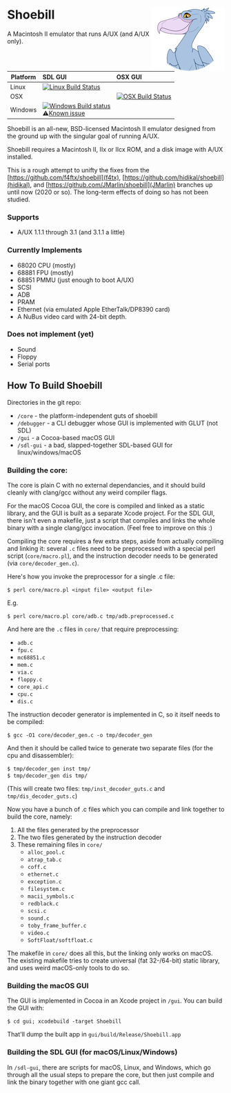 <h1>Shoebill <img align="right" src="stork_tiny_head3.jpg" /></h1>

A Macintosh II emulator that runs A/UX (and A/UX only).

Platform | SDL GUI | OSX GUI
---------|:--------|:-------
Linux    | [![Linux Build Status](http://badges.herokuapp.com/travis/emaculation/shoebill?env=BADGE=linux&label=build&branch=master)](https://travis-ci.org/emaculation/shoebill)
OSX      |         | [![OSX Build Status](http://badges.herokuapp.com/travis/emaculation/shoebill?env=BADGE=osx&label=build&branch=master)](https://travis-ci.org/emaculation/shoebill)
Windows  | [![Windows Build status](https://img.shields.io/appveyor/ci/ianfixes/shoebill.svg)](https://ci.appveyor.com/project/ianfixes/shoebill)<br />⚠️[Known issue](https://github.com/emaculation/shoebill/issues/1) 


Shoebill is an all-new, BSD-licensed Macintosh II emulator designed from the ground up with the singular goal of running A/UX.

Shoebill requires a Macintosh II, IIx or IIcx ROM, and a disk image with A/UX installed.

This is a rough attempt to unifty the fixes from the [https://github.com/f4ftx/shoebill](f4tx), [https://github.com/hidikal/shoebill](hidikal), and [https://github.com/JMarlin/shoebill](JMarlin) branches up until now (2020 or so). The long-term effects of doing so has not been studied.

### Supports
* A/UX 1.1.1 through 3.1 (and 3.1.1 a little)

### Currently Implements
* 68020 CPU (mostly)
* 68881 FPU (mostly)
* 68851 PMMU (just enough to boot A/UX)
* SCSI
* ADB
* PRAM
* Ethernet (via emulated Apple EtherTalk/DP8390 card)
* A NuBus video card with 24-bit depth.

### Does not implement (yet)
* Sound
* Floppy
* Serial ports

## How To Build Shoebill

Directories in the git repo:

* `/core` - the platform-independent guts of shoebill
* `/debugger` - a CLI debugger whose GUI is implemented with GLUT (not SDL)
* `/gui` - a Cocoa-based macOS GUI
* `/sdl-gui` - a bad, slapped-together SDL-based GUI for linux/windows/macOS


### Building the core:

The core is plain C with no external dependancies, and it should build cleanly
with clang/gcc without any weird compiler flags.

For the macOS Cocoa GUI, the core is compiled and linked as a static library,
and the GUI is built as a separate Xcode project. For the SDL GUI, there isn't
even a makefile, just a script that compiles and links the whole binary with a
single clang/gcc invocation. (Feel free to improve on this :)

Compiling the core requires a few extra steps, aside from actually compiling and
linking it: several `.c` files need to be preprocessed with a special perl script
(`core/macro.pl`), and the instruction decoder needs to be generated (via
`core/decoder_gen.c`).

Here's how you invoke the preprocessor for a single .c file:

```console
$ perl core/macro.pl <input file> <output file>
```

E.g.

```console
$ perl core/macro.pl core/adb.c tmp/adb.preprocessed.c
```

And here are the `.c` files in `core/` that require preprocessing:

* `adb.c`
* `fpu.c`
* `mc68851.c`
* `mem.c`
* `via.c`
* `floppy.c`
* `core_api.c`
* `cpu.c`
* `dis.c`

The instruction decoder generator is implemented in C, so it itself needs to be
compiled:

```console
$ gcc -O1 core/decoder_gen.c -o tmp/decoder_gen
```

And then it should be called twice to generate two separate files (for the cpu
and disassembler):

```console
$ tmp/decoder_gen inst tmp/
$ tmp/decoder_gen dis tmp/
```
(This will create two files: `tmp/inst_decoder_guts.c` and `tmp/dis_decoder_guts.c`)

Now you have a bunch of .c files which you can compile and link together to
build the core, namely:

1. All the files generated by the preprocessor
2. The two files generated by the instruction decoder
3. These remaining files in `core/`
    * `alloc_pool.c`
    * `atrap_tab.c`
    * `coff.c`
    * `ethernet.c`
    * `exception.c`
    * `filesystem.c`
    * `macii_symbols.c`
    * `redblack.c`
    * `scsi.c`
    * `sound.c`
    * `toby_frame_buffer.c`
    * `video.c`
    * `SoftFloat/softfloat.c`

The makefile in `core/` does all this, but the linking only works on macOS. The
existing makefile tries to create universal (fat 32-/64-bit) static library, and
uses weird macOS-only tools to do so.


### Building the macOS GUI

The GUI is implemented in Cocoa in an Xcode project in `/gui`. You can build
the GUI with:
```console
$ cd gui; xcodebuild -target Shoebill
```

That'll dump the built app in `gui/build/Release/Shoebill.app`


### Building the SDL GUI (for macOS/Linux/Windows)

In `/sdl-gui`, there are
scripts for macOS, Linux, and Windows, which go through all the usual steps to
prepare the core, but then just compile and link the binary together with one
giant gcc call.
